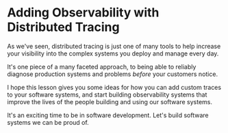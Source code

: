 # Adding Observability with Distributed Tracing

As we've seen, distributed tracing is just one of many tools to help increase your visibility into the complex systems you deploy and manage every day.

It's one piece of a many faceted approach, to being able to reliably diagnose production systems and problems *before* your customers notice.

I hope this lesson gives you some ideas for how you can add custom traces to your software systems, and start building observability systems that improve the lives of the people building and using our software systems.

It's an exciting time to be in software development. Let's build software systems we can be proud of.
